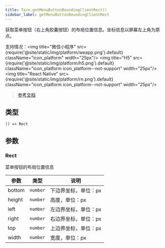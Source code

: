 ```yaml
---
title: Taro.getMenuButtonBoundingClientRect()
sidebar_label: getMenuButtonBoundingClientRect
---
```


获取菜单按钮（右上角胶囊按钮）的布局位置信息。坐标信息以屏幕左上角为原点。

支持情况：<img title="微信小程序" src={require('@site/static/img/platform/weapp.png').default} className="icon_platform" width="25px"/> <img title="H5" src={require('@site/static/img/platform/h5.png').default} className="icon_platform icon_platform--not-support" width="25px"/> <img title="React Native" src={require('@site/static/img/platform/rn.png').default} className="icon_platform icon_platform--not-support" width="25px"/>

> [参考文档](https://developers.weixin.qq.com/miniprogram/dev/api/ui/menu/wx.getMenuButtonBoundingClientRect.html)

## 类型

```tsx
() => Rect
```

## 参数

### Rect

菜单按钮的布局位置信息

| 参数 | 类型 | 说明 |
| --- | --- | --- |
| bottom | `number` | 下边界坐标，单位：px |
| height | `number` | 高度，单位：px |
| left | `number` | 左边界坐标，单位：px |
| right | `number` | 右边界坐标，单位：px |
| top | `number` | 上边界坐标，单位：px |
| width | `number` | 宽度，单位：px |
